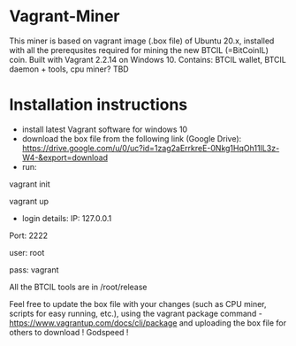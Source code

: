 # Vagrant-Miner

This miner is based on vagrant image (.box file) of Ubuntu 20.x, installed with all the prerequsites required for mining the new BTCIL (=BitCoinIL) coin.
Built with Vagrant 2.2.14 on Windows 10.
Contains: BTCIL wallet, BTCIL daemon + tools, cpu miner? TBD

# Installation instructions
- install latest Vagrant software for windows 10
- download the box file from the following link (Google Drive): 
  https://drive.google.com/u/0/uc?id=1zag2aErrkreE-0Nkg1HqOh11IL3z-W4-&export=download
- run: 

vagrant init <box file path>
  
vagrant up
  
- login details: 
IP: 127.0.0.1

Port: 2222

user: root 

pass: vagrant


All the BTCIL tools are in /root/release

Feel free to update the box file with your changes (such as CPU miner, scripts for easy running, etc.), 
using the vagrant package command - https://www.vagrantup.com/docs/cli/package
and uploading the box file for others to download !
Godspeed !



  





